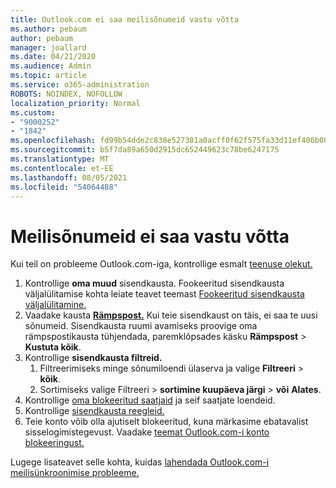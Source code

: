 ```yaml
---
title: Outlook.com ei saa meilisõnumeid vastu võtta
ms.author: pebaum
author: pebaum
manager: joallard
ms.date: 04/21/2020
ms.audience: Admin
ms.topic: article
ms.service: o365-administration
ROBOTS: NOINDEX, NOFOLLOW
localization_priority: Normal
ms.custom:
- "9000252"
- "1842"
ms.openlocfilehash: fd99b54dde2c838e527381a0acff0f62f575fa33d11ef406b005761399b969a5
ms.sourcegitcommit: b5f7da89a650d2915dc652449623c78be6247175
ms.translationtype: MT
ms.contentlocale: et-EE
ms.lasthandoff: 08/05/2021
ms.locfileid: "54064488"
---
```

# <a name="unable-to-receive-email"></a>Meilisõnumeid ei saa vastu võtta

Kui teil on probleeme Outlook.com-iga, kontrollige esmalt [teenuse olekut.](https://go.microsoft.com/fwlink/p/?linkid=837482)

1. Kontrollige **oma muud** sisendkausta. Fookeeritud sisendkausta väljalülitamise kohta leiate teavet teemast [Fookeeritud sisendkausta väljalülitamine.](https://support.office.com/article/f714d94d-9e63-4217-9ccb-6cb2986aa1b2) 
2. Vaadake kausta [ **Rämpspost.**](https://outlook.live.com/mail/junkemail) Kui teie sisendkaust on täis, ei saa te uusi sõnumeid. Sisendkausta ruumi avamiseks proovige oma rämpspostikausta tühjendada, paremklõpsades käsku **Rämpspost**  >  **Kustuta kõik**.
3. Kontrollige **sisendkausta filtreid.** 
    1. Filtreerimiseks minge sõnumiloendi ülaserva ja valige **Filtreeri**  >  **kõik**.
    2. Sortimiseks valige Filtreeri  >  **sortimine kuupäeva järgi**  >  **või** **Alates**.
4. Kontrollige [oma blokeeritud saatjaid](https://outlook.live.com/mail/options/mail/junkEmail) ja seif saatjate loendeid.
5. Kontrollige [sisendkausta reegleid.](https://outlook.live.com/mail/options/mail/rules)
6. Teie konto võib olla ajutiselt blokeeritud, kuna märkasime ebatavalist sisselogimistegevust. Vaadake [teemat Outlook.com-i konto blokeeringust.](https://support.office.com/article/f4ad2701-d166-4d8b-8a6a-9af2a1f8a4c4)

Lugege lisateavet selle kohta, kuidas [lahendada Outlook.com-i meilisünkroonimise probleeme.](https://support.office.com/article/d39e3341-8d79-4bf1-b3c7-ded602233642)